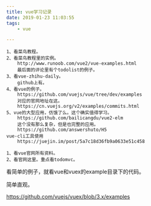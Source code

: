 ```yaml
---
title: vue学习记录
date: 2019-01-23 11:03:55
tags:
	- vue

---
```




```
1、看菜鸟教程。
2、看菜鸟教程里的实例。
	http://www.runoob.com/vue2/vue-examples.html
	最后面的评论里有个todolist的例子。
3、看vue-zhihu-daily。
	github上有。
4、看vue的例子。
	https://github.com/vuejs/vue/tree/dev/examples
	对应的官网地址在这。
	https://cn.vuejs.org/v2/examples/commits.html
5、vue的大型应用，仿饿了么。这个确实值得学习。
	https://github.com/bailicangdu/vue2-elm
	这个没有那么复杂，但是也完整的应用。
	https://github.com/answershuto/H5
vue-cli工具使用
	https://juejin.im/post/5a7c18d36fb9a0633e51c458
```



```
1、看vue官网所有资料。
2、看官网这里。重点看todomvc。
```

看简单的例子，就看vue和vuex的example目录下的代码。

简单直观。

https://github.com/vuejs/vuex/blob/3.x/examples
